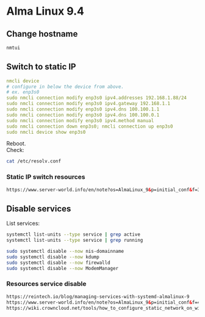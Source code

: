 # Alma Linux 9.4

## Change hostname

```sh
nmtui
```

## Switch to static IP

```yaml
nmcli device
# configure in below the device from above.
# ex. enp3s0
sudo nmcli connection modify enp3s0 ipv4.addresses 192.168.1.88/24
sudo nmcli connection modify enp3s0 ipv4.gateway 192.168.1.1
sudo nmcli connection modify enp3s0 ipv4.dns 100.100.1.1
sudo nmcli connection modify enp3s0 ipv4.dns 100.100.0.1
sudo nmcli connection modify enp3s0 ipv4.method manual
sudo nmcli connection down enp3s0; nmcli connection up enp3s0
sudo nmcli device show enp3s0
```

Reboot.  
Check:

```sh
cat /etc/resolv.conf
```

### Static IP switch resources

```html
https://www.server-world.info/en/note?os=AlmaLinux_9&p=initial_conf&f=3
```

## Disable services

List services:

```sh
systemctl list-units --type service | grep active
systemctl list-units --type service | grep running
```

```sh
sudo systemctl disable --now nis-domainname
sudo systemctl disable --now kdump
sudo systemctl disable --now firewalld
sudo systemctl disable --now ModemManager
```

### Resources service disable

```html
https://reintech.io/blog/managing-services-with-systemd-almalinux-9
https://www.server-world.info/en/note?os=AlmaLinux_9&p=initial_conf&f=4
https://wiki.crowncloud.net/tools/how_to_configure_static_network_on_windows_server?How_to_Reclaim_RAM_from_the_System_Reserve_with_AlmaLinux_9
```
